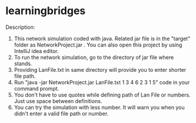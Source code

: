 # learningbridges
Description:
1) This network simulation coded with java. Related jar file is in the "target" folder as NetworkProject.jar . You can also open this project by using IntelliJ idea editor.
2) To run the network simulation, go to the directory of jar file where stands.
3) Providing LanFile.txt in same directory will provide you to enter shorter file path.
4) Run "java -jar NetworkProject.jar LanFile.txt 1 3 4 6 2 3 1 5" code in your command prompt. 
4) You don't have to use quotes while defining path of Lan File or numbers. Just use space between definitions.
5) You can try the simulation with less number. It will warn you when you didn't enter a valid file path or number.
